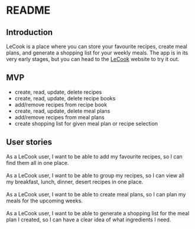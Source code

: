 # README

## Introduction
LeCook is a place where you can store your favourite recipes, create meal plans, and generate a shopping list for your weekly meals. The app is in its very early stages, but you can head to the <a href="">LeCook</a> website to try it out.
## MVP
- create, read, update, delete recipes
- create, read, update, delete recipe books
- add/remove recipes from recipe book
- create, read, update, delete meal plans
- add/remove recipes from meal plans
- create shopping list for given meal plan or recipe selection

## User stories
As a LeCook user, I want to be able to add my favourite recipes, so I can find them all in one place.<br/><br/>
As a LeCook user, I want to be able to group my recipes, so I can view all my breakfast, lunch, dinner, desert recipes in one place.<br/><br/>
As a LeCook user, I want to be able to create meal plans, so I can plan my meals for the upcoming weeks.<br/><br/>
As a LeCook user, I want to be able to generate a shopping list for the meal plan I created, so I can have a clear idea of what ingredients I need.
